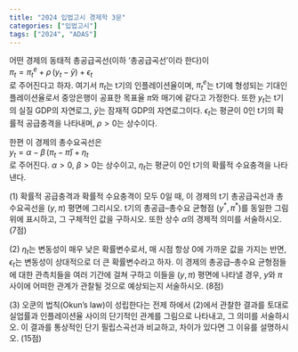 ```yaml
---
title: "2024 입법고시 경제학 3문"
categories: ["입법고시"]
tags: ["2024", "ADAS"]
---
```


어떤 경제의 동태적 총공급곡선(이하 ‘총공급곡선’이라 한다)이  
$\pi_t = \pi_t^e + \rho\,(y_t - \bar y) + \epsilon_t$  
로 주어진다고 하자. 여기서 $\pi_t$는 t기의 인플레이션율이며, $\pi_t^e$는 t기에 형성되는 기대인플레이션율로서 중앙은행이 공표한 목표율 $\bar\pi$와 매기에 같다고 가정한다. 또한 $y_t$는 t기의 실질 GDP의 자연로그, $\bar y$는 잠재적 GDP의 자연로그이다. $\epsilon_t$는 평균이 0인 t기의 확률적 공급충격을 나타내며, $\rho>0$는 상수이다.

한편 이 경제의 총수요곡선은  
$y_t = \alpha - \beta\,(\pi_t - \bar\pi) + \eta_t$  
로 주어진다. $\alpha>0$, $\beta>0$는 상수이고, $\eta_t$는 평균이 0인 t기의 확률적 수요충격을 나타낸다.

(1) 확률적 공급충격과 확률적 수요충격이 모두 0일 때, 이 경제의 t기 총공급곡선과 총수요곡선을 $(y,\pi)$ 평면에 그리시오. t기의 총공급–총수요 균형점 $(y^*,\pi^*)$를 동일한 그림 위에 표시하고, 그 구체적인 값을 구하시오. 또한 상수 $\alpha$의 경제적 의미를 서술하시오. (7점)

(2) $\eta_t$는 변동성이 매우 낮은 확률변수로서, 매 시점 항상 0에 가까운 값을 가지는 반면, $\epsilon_t$는 변동성이 상대적으로 더 큰 확률변수라고 하자. 이 경제의 총공급–총수요 균형점들에 대한 관측치들을 여러 기간에 걸쳐 구하고 이들을 $(y,\pi)$ 평면에 나타낼 경우, $y$와 $\pi$ 사이에 어떠한 관계가 관찰될 것으로 예상되는지 서술하시오. (8점)

(3) 오쿤의 법칙(Okun’s law)이 성립한다는 전제 하에서 (2)에서 관찰한 결과를 토대로 실업률과 인플레이션율 사이의 단기적인 관계를 그림으로 나타내고, 그 의미를 서술하시오. 이 결과를 통상적인 단기 필립스곡선과 비교하고, 차이가 있다면 그 이유를 설명하시오. (15점)
